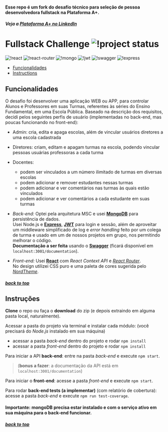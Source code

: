 #### <a name="top"></a> Esse repo é um fork do desafio técnico para seleção de pessoa desenvolvedora fullstack na Plataforma A+.
##### Veja a [Plataforma A+ no LinkedIn](https://www.linkedin.com/company/plataformaamais)  
  
# Fullstack Challenge  ![!project status](https://img.shields.io/badge/status-development-f4a201?logo=visual-studio-code)
![!react](https://img.shields.io/badge/react-purple?logo=react)
![!react-router](https://img.shields.io/badge/react%2frouter-purple?logo=react-router)
![!mongo](https://img.shields.io/badge/mongoDB-black?logo=mongodb)
![!jwt](https://img.shields.io/badge/jwtokens-black?logo=json-web-tokens)
![!swagger](https://img.shields.io/badge/swagger-black?logo=swagger)
![!express](https://img.shields.io/badge/express-black?logo=express)    

- [Funcionalidades](#requisites)
- [Instructions](#instructions)



## Funcionalidades <a name="requisites"></a>

O desafio foi desenvolver uma aplicação WEB ou APP, para controlar Alunos e Professores em suas Turmas, referentes às séries do Ensino Fundamental, em uma Escola Pública.
Baseado na descrição dos requisitos, decidi pelos seguintes perfis de usuário (implementadas no back-end, mas poucas funcionando no front-end):
- Admin: cria, edita e apaga escolas, além de vincular usuários diretores a uma escola cadastrada
- Diretores: criam, editam e apagam turmas na escola, podendo vincular pessoas usuárias professoras a cada turma
- Docentes:
  - podem ser vinculados a um número ilimitado de turmas em diversas escolas
  - podem adicionar e remover estudantes nessas turmas
  - podem adicionar e ver comentários nas turmas às quais estão vinculados
  - podem adicionar e ver comentários a cada estudante em suas turmas
  
  

- *Back-end:* Optei pela arquitetura MSC e usei [**MongoDB**](https://docs.mongodb.com/) para persistência de dados.  
Usei Node.js e [**Express**](https://expressjs.com/), [**JWT**](https://jwt.io/) para login e sessão, além de aproveitar um middleware simplificado de log e *error handling* feito por um colega de turma e usado em um de nossos projetos em grupo, nos permitindo melhorar o código.  
**Documentação a ser feita** usando o [**Swagger**](https://swagger.io) (ficará disponível em `localhost:3001/documentation`).

- *Front-end:* Usei [**React**](https://reactjs.org/) com *React Context API* e [*React Router*](https://reactrouter.com/).  
No design utilizei CSS puro e uma paleta de cores sugerida pelo [*NordTheme*](https://www.nordtheme.com/).

##### [back to top](#top)

## Instruções <a name="instructions"></a>

**Clone** o repo ou faça o **download** do zip (e depois extraindo em alguma pasta local, naturalmente).

Acessar a pasta do projeto via terminal e instalar cada módulo: (você precisará do *Node.js* instalado em sua máquina)   
- acessar a pasta *back-end* dentro do projeto e rodar `npm install`
- acessar a pasta *front-end* dentro do projeto e rodar `npm install`

Para iniciar a API **back-end**: entre na pasta *back-end* e execute `npm start`.   
> (**bonus a fazer**: a documentação da API está em `localhost:3001/documentation`)

Para iniciar o **front-end**: acesse a pasta *front-end* e execute `npm start`.  

Para rodar **back-end tests (a implementar)** (com relatório de cobertura): acesse a pasta *back-end* e execute `npm run test-coverage`.  

#### Importante: mongoDB precisa estar instalado e com o serviço ativo em sua máquina para o back-end funcionar.

##### [back to top](#top)
